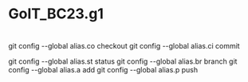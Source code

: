 # GoIT_BC23.g1
#
git config --global alias.co checkout 
git config --global alias.ci commit

git config --global alias.st status
git config --global alias.br branch
git config --global alias.a add
git config --global alias.p push

